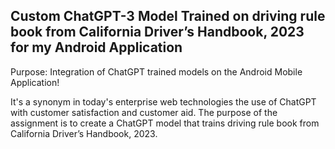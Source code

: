 ## Custom ChatGPT-3 Model Trained on driving rule book from California Driver’s Handbook, 2023 for my Android Application

Purpose: Integration of ChatGPT trained models on the Android Mobile Application!

It's a synonym in today's enterprise web technologies the use of ChatGPT with customer satisfaction and customer aid. The purpose of the assignment is to create a ChatGPT model that trains driving rule book from California Driver’s Handbook, 2023. 

